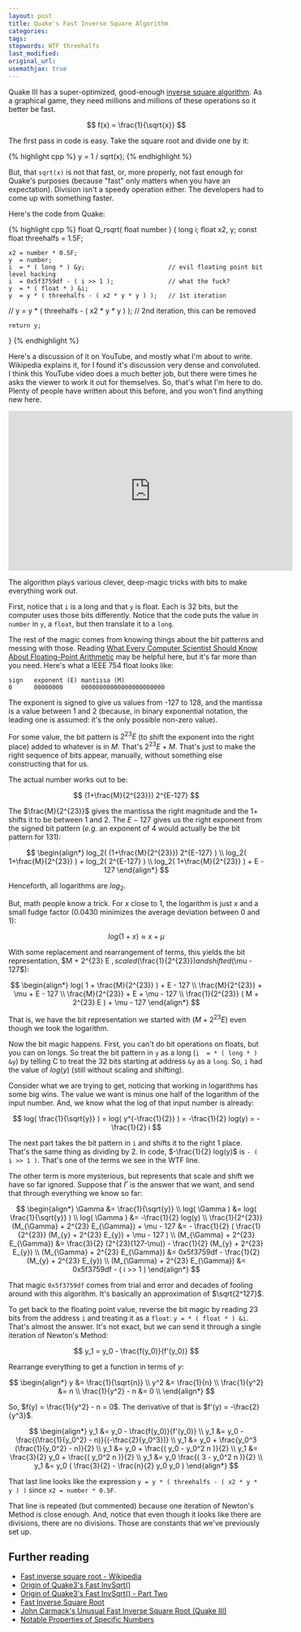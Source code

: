 ```yaml
---
layout: post
title: Quake's Fast Inverse Square Algorithm
categories:
tags:
stopwords: WTF threehalfs
last_modified:
original_url:
usemathjax: true
---
```


Quake III has a super-optimized, good-enough [inverse square algorithm](https://en.wikipedia.org/wiki/Fast_inverse_square_root). As
a graphical game, they need millions and millions of these operations so
it better be fast.

$$
f(x) = \frac{1}{\sqrt{x}}
$$

The first pass in code is easy. Take the square root and divide one
by it:

{% highlight cpp %}
y = 1 / sqrt(x);
{% endhighlight %}

But, that `sqrt(x)` is not that fast, or, more properly, not fast
enough for Quake's purposes (because "fast" only matters when you have
an expectation). Division isn't a speedy operation either. The
developers had to come up with something faster.

Here's the code from Quake:

{% highlight cpp %}
float Q_rsqrt( float number )
{
	long i;
	float x2, y;
	const float threehalfs = 1.5F;

	x2 = number * 0.5F;
	y  = number;
	i  = * ( long * ) &y;                       // evil floating point bit level hacking
	i  = 0x5f3759df - ( i >> 1 );               // what the fuck?
	y  = * ( float * ) &i;
	y  = y * ( threehalfs - ( x2 * y * y ) );   // 1st iteration
//	y  = y * ( threehalfs - ( x2 * y * y ) );   // 2nd iteration, this can be removed

	return y;
}
{% endhighlight %}

Here's a discussion of it on YouTube, and mostly what I'm about to
write. Wikipedia explains it, for I found it's discussion very dense
and convoluted. I think this YouTube video does a much better job, but
there were times he asks the viewer to work it out for themselves. So,
that's what I'm here to do. Plenty of people have written about this
before, and you won't find anything new here.

<div class="youtube">
<iframe width="560" height="315" src="https://www.youtube.com/embed/p8u_k2LIZyo" title="YouTube video player" frameborder="0" allow="accelerometer; autoplay; clipboard-write; encrypted-media; gyroscope; picture-in-picture" allowfullscreen></iframe>
</div>

The algorithm plays various clever, deep-magic tricks with bits to
make everything work out.

First, notice that `i` is a long and that `y` is float. Each is 32
bits, but the computer uses those bits differently. Notice that the
code puts the value in `number` in `y`, a `float`, but then translate
it to a `long`.

The rest of the magic comes from knowing things about the bit patterns
and messing with those. Reading [What Every Computer Scientist Should Know About Floating-Point Arithmetic](https://docs.oracle.com/cd/E19957-01/806-3568/ncg_goldberg.html)
may be helpful here, but it's far more than you need. Here's what a IEEE 754
float looks like:

    sign   exponent (E) mantissa (M)
    0      00000000     00000000000000000000000

The exponent is signed to give us values from -127 to 128, and the
mantissa is a value between 1 and 2 (because, in binary exponential
notation, the leading one is assumed: it's the only possible non-zero
value).

For some value, the bit pattern is $2^{23}E$ (to shift the exponent
into the right place) added to whatever is in $M$. That's $2^{23}E+M$.
That's just to make the right sequence of bits appear, manually,
without something else constructing that for us.

The actual number works out to be:

$$
(1+\frac{M}{2^{23}}) 2^{E-127}
$$

The $\frac{M}{2^{23}}$ gives the mantissa the right magnitude and the
$1 +$ shifts it to be between 1 and 2. The $E-127$ gives us the right
exponent from the signed bit pattern (*e.g.* an exponent of 4 would
actually be the bit pattern for 131):

$$
\begin{align*}
log_2( (1+\frac{M}{2^{23}}) 2^{E-127} )          \\
log_2( 1+\frac{M}{2^{23}} ) + log_2( 2^{E-127} ) \\
log_2( 1+\frac{M}{2^{23}} ) + E - 127
\end{align*}
$$

Henceforth, all logarithms are $log_2$.

But, math people know a trick. For $x$ close to 1, the logarithm is
just $x$ and a small fudge factor (0.0430 minimizes the average
deviation between 0 and 1):

$$
log( 1 + x ) \approx x + \mu
$$

With some replacement and rearrangement of terms, this yields the bit
representation, $M + 2^{23} E $, scaled ($\frac{1}{2^{23}}$) and
shifted ($\mu - 127$):

$$
\begin{align*}
log( 1 + \frac{M}{2^{23}} ) + E - 127         \\
\frac{M}{2^{23}} + \mu + E - 127              \\
\frac{M}{2^{23}} + E + \mu - 127              \\
\frac{1}{2^{23}} ( M + 2^{23} E ) + \mu - 127
\end{align*}
$$

That is, we have the bit representation we started with ($M + 2^{23}
E$) even though we took the logarithm.

Now the bit magic happens. First, you can't do bit operations on
floats, but you can on longs. So treat the bit pattern in `y` as a
long (`i  = * ( long * ) &y`) by telling C to treat the 32 bits
starting at address `&y` as a `long`. So, `i` had the value of
$log(y)$ (still without scaling and shifting).

Consider what we are trying to get, noticing that working in
logarithms has some big wins. The value we want is minus one half of
the logarithm of the input number. And, we know what the log of that
input number is already:

$$
log( \frac{1}{\sqrt{y}} ) = log( y^{-\frac{1}{2}} ) = -\frac{1}{2} log(y) = -\frac{1}{2} i
$$

The next part takes the bit pattern in `i` and shifts it to the right
1 place. That's the same thing as dividing by 2. In code,
$-\frac{1}{2} log(y)$ is `- ( i >> 1 )`. That's one of the terms we
see in the WTF line.

The other term is more mysterious, but represents that scale and shift
we have so far ignored. Suppose that $\Gamma$ is the answer that we
want, and send that through everything we know so far:

$$
\begin{align*}
\Gamma        &= \frac{1}{\sqrt{y}}        \\
log( \Gamma ) &= log( \frac{1}{\sqrt{y}} ) \\
log( \Gamma ) &= -\frac{1}{2} log(y)       \\
\frac{1}{2^{23}} (M_{\Gamma} + 2^{23} E_{\Gamma}) + \mu - 127 &= - \frac{1}{2} ( \frac{1}{2^{23}} (M_{y} + 2^{23} E_{y}) + \mu - 127 ) \\
(M_{\Gamma} + 2^{23} E_{\Gamma}) &=  \frac{3}{2} (2^{23}(127-\mu)) - \frac{1}{2} (M_{y} + 2^{23} E_{y}) \\
(M_{\Gamma} + 2^{23} E_{\Gamma}) &= 0x5f3759df - \frac{1}{2} (M_{y} + 2^{23} E_{y}) \\
(M_{\Gamma} + 2^{23} E_{\Gamma}) &= 0x5f3759df - ( i >> 1 )
\end{align*}
$$

That magic `0x5f3759df` comes from trial and error and decades of
fooling around with this algorithm. It's basically an approximation of
$\sqrt{2^127}$.

To get back to the floating point value, reverse the bit magic by
reading 23 bits from the address `i` and treating it as a `float`:
`y = * ( float * ) &i`. That's almost the answer. It's not exact, but we
can send it through a single iteration of Newton's Method:

$$
y_1 = y_0 - \frac{f(y_0)}{f'(y_0)}
$$

Rearrange everything to get a function in terms of $y$:

$$
\begin{align*}
y                 &= \frac{1}{\sqrt{n}}  \\
y^2               &= \frac{1}{n}         \\
\frac{1}{y^2}     &= n                   \\
\frac{1}{y^2} - n &= 0                   \\
\end{align*}
$$

So, $f(y) = \frac{1}{y^2} - n = 0$. The derivative of that is
$f'(y) = -\frac{2}{y^3}$.

$$
\begin{align*}
y_1 &= y_0 - \frac{f(y_0)}{f'(y_0)}                           \\
y_1 &= y_0 - \frac{(\frac{1}{y_0^2} - n)}{(-\frac{2}{y_0^3})} \\
y_1 &= y_0 + \frac{y_0^3 (\frac{1}{y_0^2} - n)}{2}            \\
y_1 &= y_0 + \frac{( y_0 - y_0^2 n )}{2}                      \\
y_1 &= \frac{3}{2} y_0 + \frac{( y_0^2 n )}{2}                \\
y_1 &= y_0 \frac{( 3 - y_0^2 n )}{2}                          \\
y_1 &= y_0 ( \frac{3}{2} - \frac{n}{2} y_0 y_0 )
\end{align*}
$$

That last line looks like the expression `y = y * ( threehalfs - ( x2 * y * y ) )`
since `x2 = number * 0.5F`.

That line is repeated (but commented) because one iteration of Newton's
Method is close enough. And, notice that even though it looks like there
are divisions, there are no divisions. Those are constants that we've
previously set up.

## Further reading


* [Fast inverse square root - Wikipedia](https://en.wikipedia.org/wiki/Fast_inverse_square_root)
* [Origin of Quake3's Fast InvSqrt()](https://www.beyond3d.com/content/articles/8/)
* [Origin of Quake3's Fast InvSqrt() - Part Two](https://www.beyond3d.com/content/articles/15/)
* [Fast Inverse Square Root](http://www.lomont.org/papers/2003/InvSqrt.pdf)
* [John Carmack's Unusual Fast Inverse Square Root (Quake III)](https://stackoverflow.com/questions/1349542/john-carmacks-unusual-fast-inverse-square-root-quake-iii)
* [Notable Properties of Specific Numbers](https://mrob.com/pub/math/numbers-16.html#le009_16)
